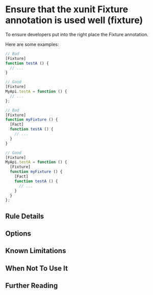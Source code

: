 # Ensure that the xunit Fixture annotation is used well (fixture)

To ensure developers put into the right place the Fixture annotation.

Here are some examples:

```js
// Bad
[Fixture]
function testA () {
  // ...
}

// Good
[Fixture]
MyApi.testA = function () {
  // ...
};

// Bad
[Fixture]
function myFixture () {
  [Fact]
  function testA () {
    // ...
  }
}

// Good
[Fixture]
MyApi.testA = function () {
  [Fixture]
  function myFixture () {
    [Fact]
    function testA () {
      // ...
    }
  }
};

```

## Rule Details

## Options

## Known Limitations

## When Not To Use It

## Further Reading
